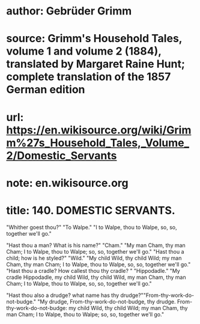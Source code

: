 # author: Gebrüder Grimm
# source: Grimm's Household Tales, volume 1 and volume 2 (1884), translated by Margaret Raine Hunt; complete translation of the 1857 German edition
# url: https://en.wikisource.org/wiki/Grimm%27s_Household_Tales,_Volume_2/Domestic_Servants
# note: en.wikisource.org
# title: 140. DOMESTIC SERVANTS. 

"Whither goest thou?" "To Walpe." "I to Walpe, thou to Walpe, so, so, together we'll go." 

"Hast thou a man? What is his name?" "Cham." "My man Cham, thy man Cham; I to Walpe, thou to Walpe; so, so, together we'll go." "Hast thou a child; how is he styled?" "Wild." "My child Wild, thy child Wild; my man Cham, thy man Cham; I to Walpe, thou to Walpe, so, so, together we'll go." "Hast thou a cradle? How callest thou thy cradle? " "Hippodadle." "My cradle Hippodadle, my child Wild, thy child Wild, my man Cham, thy man Cham; I to Walpe, thou to Walpe, so, so, together we'll go." 

"Hast thou also a drudge? what name has thy drudge?" ​"From-thy-work-do-not-budge." "My drudge, From-thy-work-do-not-budge, thy drudge. From-thy-work-do-not-budge: my child Wild, thy child Wild; my man Cham, thy man Cham; I to Walpe, thou to Walpe; so, so, together we'll go." 

